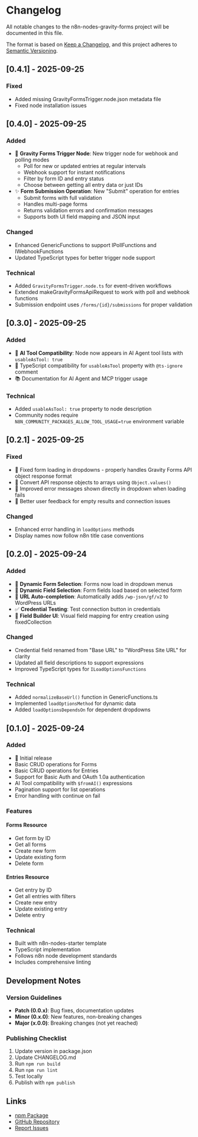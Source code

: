 # Changelog

All notable changes to the n8n-nodes-gravity-forms project will be documented in this file.

The format is based on [Keep a Changelog](https://keepachangelog.com/en/1.0.0/),
and this project adheres to [Semantic Versioning](https://semver.org/spec/v2.0.0.html).

## [0.4.1] - 2025-09-25

### Fixed
- Added missing GravityFormsTrigger.node.json metadata file
- Fixed node installation issues

## [0.4.0] - 2025-09-25

### Added
- 🎉 **Gravity Forms Trigger Node**: New trigger node for webhook and polling modes
  - Poll for new or updated entries at regular intervals
  - Webhook support for instant notifications
  - Filter by form ID and entry status
  - Choose between getting all entry data or just IDs
- ✨ **Form Submission Operation**: New "Submit" operation for entries
  - Submit forms with full validation
  - Handles multi-page forms
  - Returns validation errors and confirmation messages
  - Supports both UI field mapping and JSON input

### Changed
- Enhanced GenericFunctions to support IPollFunctions and IWebhookFunctions
- Updated TypeScript types for better trigger node support

### Technical
- Added `GravityFormsTrigger.node.ts` for event-driven workflows
- Extended makeGravityFormsApiRequest to work with poll and webhook functions
- Submission endpoint uses `/forms/{id}/submissions` for proper validation

## [0.3.0] - 2025-09-25

### Added
- 🤖 **AI Tool Compatibility**: Node now appears in AI Agent tool lists with `usableAsTool: true`
- 🔧 TypeScript compatibility for `usableAsTool` property with `@ts-ignore` comment
- 📚 Documentation for AI Agent and MCP trigger usage

### Technical
- Added `usableAsTool: true` property to node description
- Community nodes require `N8N_COMMUNITY_PACKAGES_ALLOW_TOOL_USAGE=true` environment variable

## [0.2.1] - 2025-09-25

### Fixed
- 🐛 Fixed form loading in dropdowns - properly handles Gravity Forms API object response format
- 🐛 Convert API response objects to arrays using `Object.values()`
- 💬 Improved error messages shown directly in dropdown when loading fails
- 💬 Better user feedback for empty results and connection issues

### Changed
- Enhanced error handling in `loadOptions` methods
- Display names now follow n8n title case conventions

## [0.2.0] - 2025-09-24

### Added
- 🎯 **Dynamic Form Selection**: Forms now load in dropdown menus
- 🎯 **Dynamic Field Selection**: Form fields load based on selected form
- 🔗 **URL Auto-completion**: Automatically adds `/wp-json/gf/v2` to WordPress URLs
- ✅ **Credential Testing**: Test connection button in credentials
- 📝 **Field Builder UI**: Visual field mapping for entry creation using fixedCollection

### Changed
- Credential field renamed from "Base URL" to "WordPress Site URL" for clarity
- Updated all field descriptions to support expressions
- Improved TypeScript types for `ILoadOptionsFunctions`

### Technical
- Added `normalizeBaseUrl()` function in GenericFunctions.ts
- Implemented `loadOptionsMethod` for dynamic data
- Added `loadOptionsDependsOn` for dependent dropdowns

## [0.1.0] - 2025-09-24

### Added
- 🎉 Initial release
- Basic CRUD operations for Forms
- Basic CRUD operations for Entries
- Support for Basic Auth and OAuth 1.0a authentication
- AI Tool compatibility with `$fromAI()` expressions
- Pagination support for list operations
- Error handling with continue on fail

### Features
#### Forms Resource
- Get form by ID
- Get all forms
- Create new form
- Update existing form
- Delete form

#### Entries Resource
- Get entry by ID
- Get all entries with filters
- Create new entry
- Update existing entry
- Delete entry

### Technical
- Built with n8n-nodes-starter template
- TypeScript implementation
- Follows n8n node development standards
- Includes comprehensive linting

## Development Notes

### Version Guidelines
- **Patch (0.0.x)**: Bug fixes, documentation updates
- **Minor (0.x.0)**: New features, non-breaking changes
- **Major (x.0.0)**: Breaking changes (not yet reached)

### Publishing Checklist
1. Update version in package.json
2. Update CHANGELOG.md
3. Run `npm run build`
4. Run `npm run lint`
5. Test locally
6. Publish with `npm publish`

## Links
- [npm Package](https://www.npmjs.com/package/@jezweb/n8n-nodes-gravity-forms)
- [GitHub Repository](https://github.com/jezweb/n8n-nodes-gravity-forms)
- [Report Issues](https://github.com/jezweb/n8n-nodes-gravity-forms/issues)